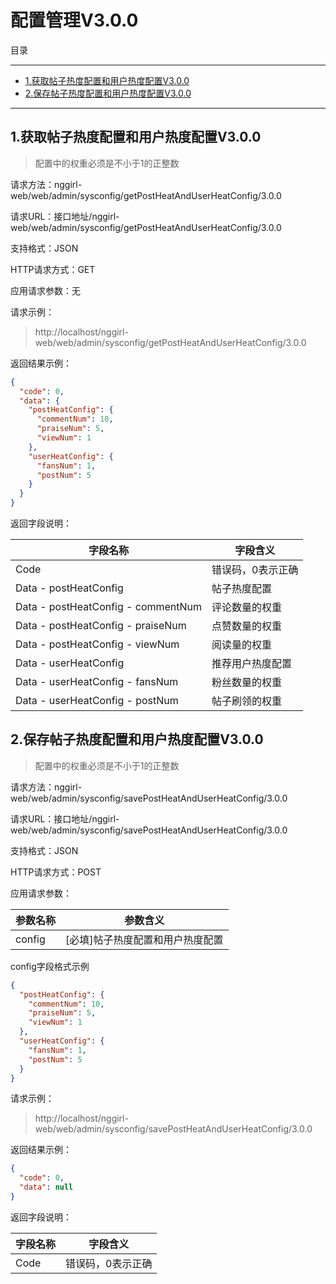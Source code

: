# 配置管理V3.0.0

目录

---

* [1.获取帖子热度配置和用户热度配置V3.0.0](#1)
* [2.保存帖子热度配置和用户热度配置V3.0.0](#2)


---

<h2 id="1">1.获取帖子热度配置和用户热度配置V3.0.0</h2>

>配置中的权重必须是不小于1的正整数

请求方法：nggirl-web/web/admin/sysconfig/getPostHeatAndUserHeatConfig/3.0.0

请求URL：接口地址/nggirl-web/web/admin/sysconfig/getPostHeatAndUserHeatConfig/3.0.0

支持格式：JSON

HTTP请求方式：GET

应用请求参数：无

请求示例：

> http://localhost/nggirl-web/web/admin/sysconfig/getPostHeatAndUserHeatConfig/3.0.0

返回结果示例：

```json
{
  "code": 0,
  "data": {
    "postHeatConfig": {
      "commentNum": 10,
      "praiseNum": 5,
      "viewNum": 1
    },
    "userHeatConfig": {
      "fansNum": 1,
      "postNum": 5
    }
  }
}
```

返回字段说明：

|字段名称|字段含义
|---|---|
|Code	|错误码，0表示正确
|Data - postHeatConfig|帖子热度配置
|Data - postHeatConfig - commentNum|评论数量的权重
|Data - postHeatConfig - praiseNum|点赞数量的权重
|Data - postHeatConfig - viewNum|阅读量的权重
|Data - userHeatConfig|推荐用户热度配置
|Data - userHeatConfig - fansNum|粉丝数量的权重
|Data - userHeatConfig - postNum|帖子刷领的权重


<h2 id="2">2.保存帖子热度配置和用户热度配置V3.0.0</h2>

>配置中的权重必须是不小于1的正整数

请求方法：nggirl-web/web/admin/sysconfig/savePostHeatAndUserHeatConfig/3.0.0

请求URL：接口地址/nggirl-web/web/admin/sysconfig/savePostHeatAndUserHeatConfig/3.0.0

支持格式：JSON

HTTP请求方式：POST

应用请求参数：

|参数名称|参数含义|
|---|---|
|config|[必填]帖子热度配置和用户热度配置|

config字段格式示例

```JSON
{
  "postHeatConfig": {
    "commentNum": 10,
    "praiseNum": 5,
    "viewNum": 1
  },
  "userHeatConfig": {
    "fansNum": 1,
    "postNum": 5
  }
}
```

请求示例：

> http://localhost/nggirl-web/web/admin/sysconfig/savePostHeatAndUserHeatConfig/3.0.0

返回结果示例：

```json
{
  "code": 0,
  "data": null
}
```

返回字段说明：

|字段名称|字段含义
|---|---|
|Code	|错误码，0表示正确|
